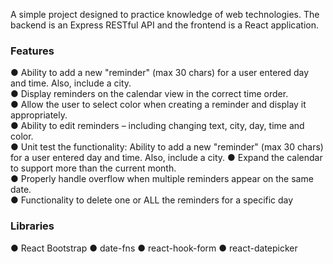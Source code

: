 A simple project designed to practice knowledge of web technologies. The backend is an Express RESTful API and the frontend is a React application.

### Features

● Ability to add a new "reminder" (max 30 chars) for a user entered day and time. Also,
include a city.  
● Display reminders on the calendar view in the correct time order.  
● Allow the user to select color when creating a reminder and display it appropriately.  
● Ability to edit reminders – including changing text, city, day, time and color.  
● Unit test the functionality: Ability to add a new "reminder" (max 30 chars) for a user
entered day and time. Also, include a city.
● Expand the calendar to support more than the current month.  
● Properly handle overflow when multiple reminders appear on the same date.  
● Functionality to delete one or ALL the reminders for a specific day

### Libraries

● React Bootstrap
● date-fns
● react-hook-form
● react-datepicker

